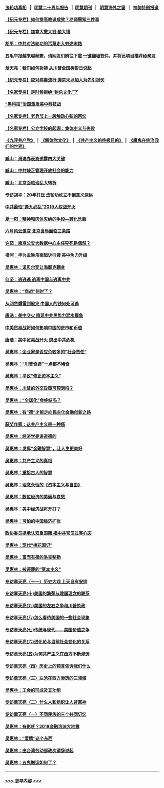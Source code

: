 #### [法轮功真相](https://github.com/gfw-breaker/truth/blob/master/README.md?t=0) &nbsp;&nbsp;|&nbsp;&nbsp; [明慧二十周年报告](https://github.com/gfw-breaker/mh-reports/blob/master/README.md?t=0) &nbsp;&nbsp;|&nbsp;&nbsp;[明慧期刊](https://github.com/gfw-breaker/mh-qikan) &nbsp;&nbsp;|&nbsp;&nbsp; [明慧海外之窗](https://github.com/gfw-breaker/mh-news/blob/master/README.md?t=0) &nbsp;&nbsp;|&nbsp;&nbsp; [神韵特别报道](https://github.com/gfw-breaker/mh-news/blob/master/shenyun.md?t=0)
#### [【纪元专栏】如何提高教课成效？老师需知三件事](../pages/nsc423/n12417848.md?t=07060951) 
#### [【纪元专栏】加拿大撒大钱 酿大错](../pages/nsc423/n12406564.md?t=07060951) 
#### [胡平：中共对法轮功的污蔑走入穷途末路](../pages/nsc423/n12266737.md?t=07060951) 
#### 五毛举报越来越频繁，请网友们前往下载 [一键翻墙软件](https://github.com/gfw-breaker/ssr-accounts)，并将此项目推荐给亲友
#### [章天亮：我们如何祈祷 从川普全国祷告日说起](../pages/nsc423/n11944627.md?t=07060951) 
#### [【纪元专栏】应对病毒流行 渥京未以加人为先引担忧](../pages/nsc423/n11875714.md?t=07060951) 
#### [【名家专栏】是时候拒绝“封杀文化”了](../pages/nsc423/n11814093.md?t=07060951) 
#### [“黑科技”治国激发美中科技战](../pages/nsc423/n11638056.md?t=07060951) 
#### [【名家专栏】老兵节上一段触动心弦的回忆](../pages/nsc423/n11646016.md?t=07060951) 
#### [【名家专栏】公立学校的起源：集体主义与失败](../pages/nsc423/n11601833.md?t=07060951) 
#### [《九评共产党》](https://github.com/begood0513/9ping.md/blob/master/README.md) &nbsp;|&nbsp; [《解体党文化》](../../../../jtdwh.md/blob/master/README.md)  &nbsp;|&nbsp; [《共产主义的终极目的》](../../../../gczydzjmd.md/blob/master/README.md) &nbsp;|&nbsp; [《魔鬼在统治我们的世界》](../../../../mgztzwmdsj.md/blob/master/README.md) 
#### [臧山：港澳办表态透露四大关键](../pages/nsc423/n11421628.md?t=07060951) 
#### [臧山：中共缺乏管理开放社会的能力](../pages/nsc423/n11407457.md?t=07060951) 
#### [臧山：北京面临治乱大转折](../pages/nsc423/n11406895.md?t=07060951) 
#### [专访胡平：20年打压 法轮功屹立不倒意义深远](../pages/nsc423/n11398800.md?t=07060951) 
#### [中共最怕“逢九必乱”2019人权战开火](../pages/nsc423/n11385248.md?t=07060951) 
#### [夏一阳：精神和肉体灭绝的手段—转化洗脑](../pages/nsc423/n11368250.md?t=07060951) 
#### [六月风云激变 北京当局面临三条路](../pages/nsc423/n11313668.md?t=07060951) 
#### [许茹：南京公安大数据中心主任猝死是偶然？](../pages/nsc423/n11064744.md?t=07060951) 
#### [横河：华为孟晚舟案起诉引渡 美中角力升级](../pages/nsc423/n11027230.md?t=07060951) 
#### [吴惠林：诺贝尔奖让海耶克翻身](../pages/nsc423/n10890049.md?t=07060951) 
#### [何坚：逃逃逃 逃离中国与逃离中共](../pages/nsc423/n10592891.md?t=07060951) 
#### [吴惠林：“商战”何时了？](../pages/nsc423/n10573558.md?t=07060951) 
#### [从网贷爆雷到股灾 中国人的钱何处可逃](../pages/nsc423/n10572800.md?t=07060951) 
#### [唐浩：美中交火 隐现中共黑势力混水摸鱼](../pages/nsc423/n10544040.md?t=07060951) 
#### [中美贸易战将如何影响中国的房市和币值](../pages/nsc423/n10543697.md?t=07060951) 
#### [唐浩：美中贸易战开火 烧出中共危机](../pages/nsc423/n10540126.md?t=07060951) 
#### [吴惠林：企业家是否应负较多的“社会责任”](../pages/nsc423/n10535022.md?t=07060951) 
#### [吴惠林：“川普奇迹”一点都不稀奇](../pages/nsc423/n10512808.md?t=07060951) 
#### [吴惠林：平议“修正资本主义”](../pages/nsc423/n10495724.md?t=07060951) 
#### [吴惠林：川普的外交政策可预测吗？](../pages/nsc423/n10462387.md?t=07060951) 
#### [吴惠林：“全球化”会终结吗？](../pages/nsc423/n10452838.md?t=07060951) 
#### [吴惠林：有“德”才能走向民主化金融创新之路](../pages/nsc423/n10432292.md?t=07060951) 
#### [获奖作家：这共产主义是一种癌](../pages/nsc423/n10431541.md?t=07060951) 
#### [吴惠林：经济学是讲道德的](../pages/nsc423/n10398014.md?t=07060951) 
#### [吴惠林：发挥“金融智慧”，让人生更美好](../pages/nsc423/n10375019.md?t=07060951) 
#### [吴惠林：共产主义的真相](../pages/nsc423/n10351394.md?t=07060951) 
#### [吴惠林：重拾古人的智慧](../pages/nsc423/n10337691.md?t=07060951) 
#### [吴惠林：理念永恒的《资本主义与自由》](../pages/nsc423/n10316274.md?t=07060951) 
#### [吴惠林：数位经济的美丽与哀愁](../pages/nsc423/n10292946.md?t=07060951) 
#### [吴惠林：美中经济战将开打？](../pages/nsc423/n10258825.md?t=07060951) 
#### [吴惠林：可怕的中国经济扩张](../pages/nsc423/n10219147.md?t=07060951) 
#### [政协委员提承认双重国籍 揭中共官员过客心态](../pages/nsc423/n10208809.md?t=07060951) 
#### [吴惠林：现代“桃花源记”](../pages/nsc423/n10185234.md?t=07060951) 
#### [吴惠林：富而有德的洛克斐勒](../pages/nsc423/n10142264.md?t=07060951) 
#### [吴惠林：被诬蔑的“资本主义”](../pages/nsc423/n10124816.md?t=07060951) 
#### [专访章天亮（十一）历史大戏 上天自有安排](../pages/nsc423/n10094905.md?t=07060951) 
#### [专访章天亮(十)美国的繁荣与建国理念的联系](../pages/nsc423/n10094899.md?t=07060951) 
#### [专访章天亮(九)美国的左右之争和川普执政](../pages/nsc423/n10094889.md?t=07060951) 
#### [专访章天亮(八)怎么看待美国的一些社会现象](../pages/nsc423/n10094857.md?t=07060951) 
#### [专访章天亮(七)传统与现代——美国价值之争](../pages/nsc423/n10093140.md?t=07060951) 
#### [专访章天亮(六)进化论与当前社会变化的关系](../pages/nsc423/n10092036.md?t=07060951) 
#### [专访章天亮(五)为何共产主义在西方不断渗透](../pages/nsc423/n10083620.md?t=07060951) 
#### [专访章天亮（四）历史上的预言告诉我们什么](../pages/nsc423/n10083606.md?t=07060951) 
#### [专访章天亮（三）左派在西方渗透的三领域](../pages/nsc423/n10081115.md?t=07060951) 
#### [吴惠林：工会的形成及其功能](../pages/nsc423/n10080633.md?t=07060951) 
#### [专访章天亮（二）什么人和组织让人背离神](../pages/nsc423/n10076637.md?t=07060951) 
#### [专访章天亮（一）不同民族的三个共同记忆](../pages/nsc423/n10074188.md?t=07060951) 
#### [吴惠林：有影呒？2018金融泡沫大地震](../pages/nsc423/n10040534.md?t=07060951) 
#### [吴惠林：“爱情”这个东西](../pages/nsc423/n10019423.md?t=07060951) 
#### [吴惠林：由台湾劳动部政次请辞说起](../pages/nsc423/n9979679.md?t=07060951) 
#### [吴惠林：五鬼搬运如何了？](../pages/nsc423/n9925338.md?t=07060951) 

----
#### [ >>> 更早内容 <<< ](../indexes/nsc423-earlier.md)
